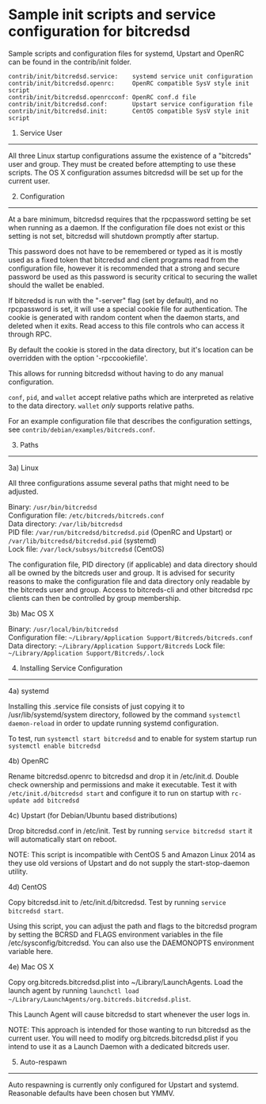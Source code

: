 Sample init scripts and service configuration for bitcredsd
==========================================================

Sample scripts and configuration files for systemd, Upstart and OpenRC
can be found in the contrib/init folder.

    contrib/init/bitcredsd.service:    systemd service unit configuration
    contrib/init/bitcredsd.openrc:     OpenRC compatible SysV style init script
    contrib/init/bitcredsd.openrcconf: OpenRC conf.d file
    contrib/init/bitcredsd.conf:       Upstart service configuration file
    contrib/init/bitcredsd.init:       CentOS compatible SysV style init script

1. Service User
---------------------------------

All three Linux startup configurations assume the existence of a "bitcreds" user
and group.  They must be created before attempting to use these scripts.
The OS X configuration assumes bitcredsd will be set up for the current user.

2. Configuration
---------------------------------

At a bare minimum, bitcredsd requires that the rpcpassword setting be set
when running as a daemon.  If the configuration file does not exist or this
setting is not set, bitcredsd will shutdown promptly after startup.

This password does not have to be remembered or typed as it is mostly used
as a fixed token that bitcredsd and client programs read from the configuration
file, however it is recommended that a strong and secure password be used
as this password is security critical to securing the wallet should the
wallet be enabled.

If bitcredsd is run with the "-server" flag (set by default), and no rpcpassword is set,
it will use a special cookie file for authentication. The cookie is generated with random
content when the daemon starts, and deleted when it exits. Read access to this file
controls who can access it through RPC.

By default the cookie is stored in the data directory, but it's location can be overridden
with the option '-rpccookiefile'.

This allows for running bitcredsd without having to do any manual configuration.

`conf`, `pid`, and `wallet` accept relative paths which are interpreted as
relative to the data directory. `wallet` *only* supports relative paths.

For an example configuration file that describes the configuration settings,
see `contrib/debian/examples/bitcreds.conf`.

3. Paths
---------------------------------

3a) Linux

All three configurations assume several paths that might need to be adjusted.

Binary:              `/usr/bin/bitcredsd`  
Configuration file:  `/etc/bitcreds/bitcreds.conf`  
Data directory:      `/var/lib/bitcredsd`  
PID file:            `/var/run/bitcredsd/bitcredsd.pid` (OpenRC and Upstart) or `/var/lib/bitcredsd/bitcredsd.pid` (systemd)  
Lock file:           `/var/lock/subsys/bitcredsd` (CentOS)  

The configuration file, PID directory (if applicable) and data directory
should all be owned by the bitcreds user and group.  It is advised for security
reasons to make the configuration file and data directory only readable by the
bitcreds user and group.  Access to bitcreds-cli and other bitcredsd rpc clients
can then be controlled by group membership.

3b) Mac OS X

Binary:              `/usr/local/bin/bitcredsd`  
Configuration file:  `~/Library/Application Support/Bitcreds/bitcreds.conf`  
Data directory:      `~/Library/Application Support/Bitcreds`
Lock file:           `~/Library/Application Support/Bitcreds/.lock`

4. Installing Service Configuration
-----------------------------------

4a) systemd

Installing this .service file consists of just copying it to
/usr/lib/systemd/system directory, followed by the command
`systemctl daemon-reload` in order to update running systemd configuration.

To test, run `systemctl start bitcredsd` and to enable for system startup run
`systemctl enable bitcredsd`

4b) OpenRC

Rename bitcredsd.openrc to bitcredsd and drop it in /etc/init.d.  Double
check ownership and permissions and make it executable.  Test it with
`/etc/init.d/bitcredsd start` and configure it to run on startup with
`rc-update add bitcredsd`

4c) Upstart (for Debian/Ubuntu based distributions)

Drop bitcredsd.conf in /etc/init.  Test by running `service bitcredsd start`
it will automatically start on reboot.

NOTE: This script is incompatible with CentOS 5 and Amazon Linux 2014 as they
use old versions of Upstart and do not supply the start-stop-daemon utility.

4d) CentOS

Copy bitcredsd.init to /etc/init.d/bitcredsd. Test by running `service bitcredsd start`.

Using this script, you can adjust the path and flags to the bitcredsd program by
setting the BCRSD and FLAGS environment variables in the file
/etc/sysconfig/bitcredsd. You can also use the DAEMONOPTS environment variable here.

4e) Mac OS X

Copy org.bitcreds.bitcredsd.plist into ~/Library/LaunchAgents. Load the launch agent by
running `launchctl load ~/Library/LaunchAgents/org.bitcreds.bitcredsd.plist`.

This Launch Agent will cause bitcredsd to start whenever the user logs in.

NOTE: This approach is intended for those wanting to run bitcredsd as the current user.
You will need to modify org.bitcreds.bitcredsd.plist if you intend to use it as a
Launch Daemon with a dedicated bitcreds user.

5. Auto-respawn
-----------------------------------

Auto respawning is currently only configured for Upstart and systemd.
Reasonable defaults have been chosen but YMMV.
